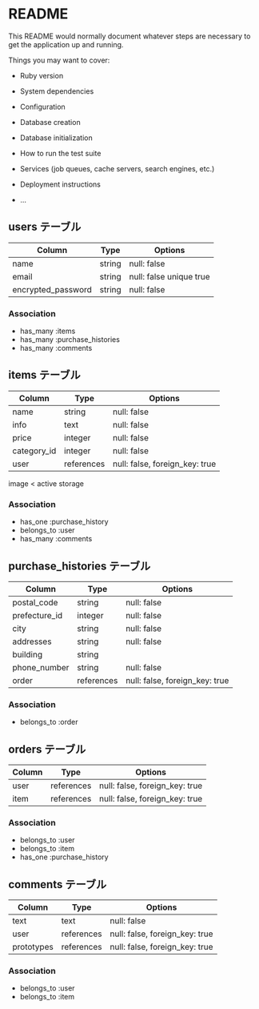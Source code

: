 # README

This README would normally document whatever steps are necessary to get the
application up and running.

Things you may want to cover:

* Ruby version

* System dependencies

* Configuration

* Database creation

* Database initialization

* How to run the test suite

* Services (job queues, cache servers, search engines, etc.)

* Deployment instructions

* ...


## users テーブル
| Column | Type | Options |
| ------------------ | ------ | ----------------------  |
| name               | string | null: false             |
| email              | string | null: false unique true |
| encrypted_password | string | null: false             |

### Association
- has_many :items
- has_many :purchase_histories
- has_many :comments

## items テーブル
| Column | Type | Options |
| ---------------------- | ---------- | ------------------------------ |
| name                   | string     | null: false                    |
| info                   | text       | null: false                    |
| price                  | integer    | null: false                    |
| category_id            | integer    | null: false                    |Active hash
| user                   | references | null: false, foreign_key: true |
image < active storage
### Association
- has_one :purchase_history
- belongs_to :user
- has_many :comments

## purchase_histories テーブル
| Column | Type | Options |
| ---------------- | ---------- | ------------------------------ |
| postal_code      | string     | null: false                    |
| prefecture_id    | integer    | null: false                    |
| city             | string     | null: false                    |
| addresses        | string     | null: false                    |
| building         | string     |                                |
| phone_number     | string     | null: false                    |
| order            | references | null: false, foreign_key: true |
### Association
- belongs_to :order

## orders テーブル
| Column | Type | Options |
| ------------- | ---------- | ------------------------------ |
| user          | references | null: false, foreign_key: true |
| item          | references | null: false, foreign_key: true |

### Association
- belongs_to :user
- belongs_to :item
- has_one :purchase_history


## comments テーブル

| Column        | Type       | Options                        |
| ------------- | ---------- | ------------------------------ |
| text          | text       | null: false                    |
| user          | references | null: false, foreign_key: true |
| prototypes    | references | null: false, foreign_key: true |

### Association

- belongs_to :user
- belongs_to :item